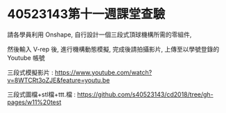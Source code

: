 # 40523143第十一週課堂查驗

請各學員利用 Onshape, 自行設計一個三段式頂球機構所需的零組件, 

然後輸入 V-rep 後, 進行機構動態模擬, 完成後請拍攝影片, 上傳至以學號登錄的 Youtube 帳號

三段式模擬影片 : https://www.youtube.com/watch?v=8WTCRt3oZJE&feature=youtu.be

三段式圖檔+stl檔+ttt.檔 : https://github.com/s40523143/cd2018/tree/gh-pages/w11%20test
